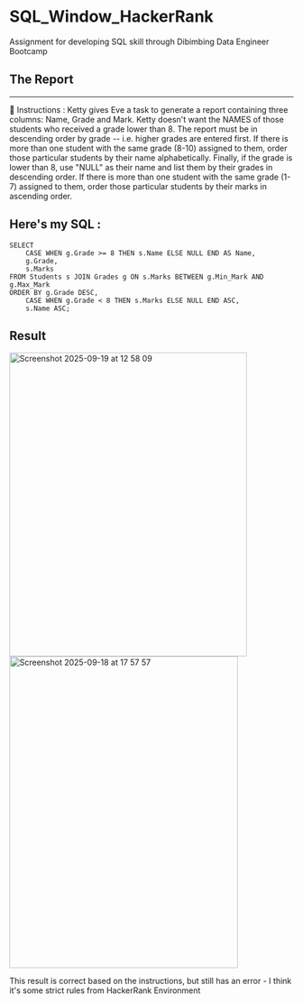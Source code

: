 # SQL_Window_HackerRank
Assignment for developing SQL skill through Dibimbing Data Engineer Bootcamp

## The Report
---
📝 Instructions : Ketty gives Eve a task to generate a report containing three columns: Name, Grade and Mark. Ketty doesn't want the NAMES of those students who received a grade lower than 8. The report must be in descending order by grade -- i.e. higher grades are entered first. If there is more than one student with the same grade (8-10) assigned to them, order those particular students by their name alphabetically. Finally, if the grade is lower than 8, use "NULL" as their name and list them by their grades in descending order. If there is more than one student with the same grade (1-7) assigned to them, order those particular students by their marks in ascending order.
## Here's my SQL : 
```
SELECT 
    CASE WHEN g.Grade >= 8 THEN s.Name ELSE NULL END AS Name,
    g.Grade, 
    s.Marks
FROM Students s JOIN Grades g ON s.Marks BETWEEN g.Min_Mark AND g.Max_Mark
ORDER BY g.Grade DESC,
    CASE WHEN g.Grade < 8 THEN s.Marks ELSE NULL END ASC,
    s.Name ASC;
```

## Result
<img width="421" height="539" alt="Screenshot 2025-09-19 at 12 58 09" src="https://github.com/user-attachments/assets/a7733b5a-3f03-4675-a8a9-8bef3bb69089" />

<img width="405" height="553" alt="Screenshot 2025-09-18 at 17 57 57" src="https://github.com/user-attachments/assets/720f6f7f-86cd-463a-ab1a-8b7fc324529a" />


This result is correct based on the instructions, but still has an error - I think it's some strict rules from HackerRank Environment

